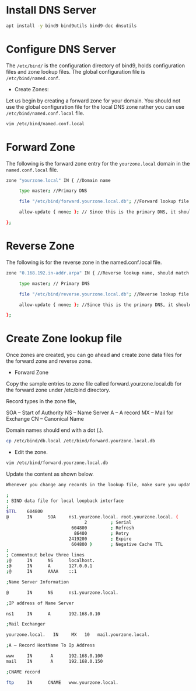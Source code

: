 # Install DNS Server
```bash
apt install -y bind9 bind9utils bind9-doc dnsutils
```
# Configure DNS Server
The `/etc/bind/` is the configuration directory of bind9, holds configuration files and zone lookup files. The global configuration file is `/etc/bind/named.conf`.

- Create Zones:

Let us begin by creating a forward zone for your domain.
You should not use the global configuration file for the local DNS zone rather you can use `/etc/bind/named.conf.local` file.

```bash
vim /etc/bind/named.conf.local
```

# Forward Zone

The following is the forward zone entry for the `yourzone.local` domain in the `named.conf.local` file.

```bash
zone "yourzone.local" IN { //Domain name

     type master; //Primary DNS

     file "/etc/bind/forward.yourzone.local.db"; //Forward lookup file

     allow-update { none; }; // Since this is the primary DNS, it should be none.

};
```

# Reverse Zone

The following is for the reverse zone in the named.conf.local file.

```bash
zone "0.168.192.in-addr.arpa" IN { //Reverse lookup name, should match your network in reverse order

     type master; // Primary DNS

     file "/etc/bind/reverse.yourzone.local.db"; //Reverse lookup file

     allow-update { none; }; //Since this is the primary DNS, it should be none.

};
```

# Create Zone lookup file

Once zones are created, you can go ahead and create zone data files for the forward zone and reverse zone.

- Forward Zone

Copy the sample entries to zone file called forward.yourzone.local.db for the forward zone under /etc/bind directory.

Record types in the zone file,

SOA – Start of Authority
NS – Name Server
A – A record
MX – Mail for Exchange
CN – Canonical Name

Domain names should end with a dot (.).

```bash
cp /etc/bind/db.local /etc/bind/forward.yourzone.local.db
```

- Edit the zone.

```bash
vim /etc/bind/forward.yourzone.local.db
```
Update the content as shown below.

```xml
Whenever you change any records in the lookup file, make sure you update the serial number to some random number, higher than current.
```

```bash
;
; BIND data file for local loopback interface
;
$TTL    604800
@       IN      SOA     ns1.yourzone.local. root.yourzone.local. (
                              2         ; Serial
                         604800         ; Refresh
                          86400         ; Retry
                        2419200         ; Expire
                         604800 )       ; Negative Cache TTL
;
; Commentout below three lines
;@      IN      NS      localhost.
;@      IN      A       127.0.0.1
;@      IN      AAAA    ::1

;Name Server Information

@       IN      NS      ns1.yourzone.local.

;IP address of Name Server

ns1     IN      A       192.168.0.10

;Mail Exchanger

yourzone.local.   IN     MX   10   mail.yourzone.local.

;A – Record HostName To Ip Address

www     IN       A      192.168.0.100
mail    IN       A      192.168.0.150

;CNAME record

ftp     IN      CNAME   www.yourzone.local.
```
